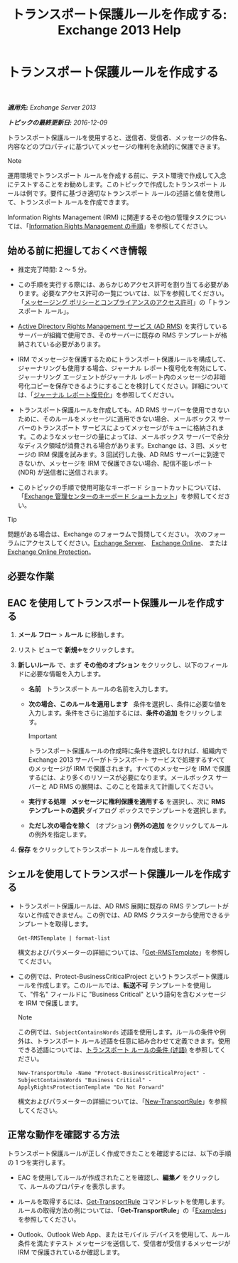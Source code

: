 ﻿---
title: 'トランスポート保護ルールを作成する: Exchange 2013 Help'
TOCTitle: トランスポート保護ルールを作成する
ms:assetid: 3a857185-ee16-4ee7-9e57-8be95f7e753a
ms:mtpsurl: https://technet.microsoft.com/ja-jp/library/Dd302432(v=EXCHG.150)
ms:contentKeyID: 49896207
ms.date: 04/24/2018
mtps_version: v=EXCHG.150
ms.translationtype: HT
---

# トランスポート保護ルールを作成する

 

_**適用先:** Exchange Server 2013_

_**トピックの最終更新日:** 2016-12-09_

トランスポート保護ルールを使用すると、送信者、受信者、メッセージの件名、内容などのプロパティに基づいてメッセージの権利を永続的に保護できます。


> [!NOTE]
> 運用環境でトランスポート ルールを作成する前に、テスト環境で作成して入念にテストすることをお勧めします。このトピックで作成したトランスポート ルールは例です。要件に基づき適切なトランスポート ルールの述語と値を使用して、トランスポート ルールを作成できます。



Information Rights Management (IRM) に関連するその他の管理タスクについては、「[Information Rights Management の手順](information-rights-management-procedures-exchange-2013-help.md)」を参照してください。

## 始める前に把握しておくべき情報

  - 推定完了時間: 2 ～ 5 分。

  - この手順を実行する際には、あらかじめアクセス許可を割り当てる必要があります。必要なアクセス許可の一覧については、以下を参照してください。「[メッセージング ポリシーとコンプライアンスのアクセス許可](messaging-policy-and-compliance-permissions-exchange-2013-help.md)」の「トランスポート ルール」。

  - [Active Directory Rights Management サービス (AD RMS)](https://technet.microsoft.com/ja-jp/library/hh831364.aspx) を実行しているサーバーが組織で使用でき、そのサーバーに既存の RMS テンプレートが格納されている必要があります。

  - IRM でメッセージを保護するためにトランスポート保護ルールを構成して、ジャーナリングも使用する場合、ジャーナル レポート復号化を有効にして、ジャーナリング エージェントがジャーナル レポート内のメッセージの非暗号化コピーを保存できるようにすることを検討してください。詳細については、「[ジャーナル レポート復号化](journal-report-decryption-exchange-2013-help.md)」を参照してください。

  - トランスポート保護ルールを作成しても、AD RMS サーバーを使用できないために、そのルールをメッセージに適用できない場合、メールボックス サーバーのトランスポート サービスによってメッセージがキューに格納されます。このようなメッセージの量によっては、メールボックス サーバーで余分なディスク領域が消費される場合があります。Exchange は、3 回、メッセージの IRM 保護を試みます。3 回試行した後、AD RMS サーバーに到達できないか、メッセージを IRM で保護できない場合、配信不能レポート (NDR) が送信者に送信されます。

  - このトピックの手順で使用可能なキーボード ショートカットについては、「[Exchange 管理センターのキーボード ショートカット](keyboard-shortcuts-in-the-exchange-admin-center-exchange-online-protection-help.md)」を参照してください。


> [!TIP]
> 問題がある場合は、Exchange のフォーラムで質問してください。 次のフォーラムにアクセスしてください。<A href="https://go.microsoft.com/fwlink/p/?linkid=60612">Exchange Server</A>、 <A href="https://go.microsoft.com/fwlink/p/?linkid=267542">Exchange Online</A>、 または <A href="https://go.microsoft.com/fwlink/p/?linkid=285351">Exchange Online Protection</A>。



## 必要な作業

## EAC を使用してトランスポート保護ルールを作成する

1.  <strong>メール フロー</strong> \> <strong>ルール</strong> に移動します。

2.  リスト ビューで <strong>新規</strong>![\[追加\] アイコン](images/JJ218640.c1e75329-d6d7-4073-a27d-498590bbb558(EXCHG.150).gif "[追加] アイコン")をクリックします。

3.  <strong>新しいルール</strong> で、まず <strong>その他のオプション</strong> をクリックし、以下のフィールドに必要な情報を入力します。
    
      - <strong>名前</strong>   トランスポート ルールの名前を入力します。
    
      - <strong>次の場合、このルールを適用します</strong>   条件を選択し、条件に必要な値を入力します。条件をさらに追加するには、<strong>条件の追加</strong> をクリックします。
        

        > [!IMPORTANT]
        > トランスポート保護ルールの作成時に条件を選択しなければ、組織内で Exchange 2013 サーバーがトランスポート サービスで処理するすべてのメッセージが IRM で保護されます。すべてのメッセージを IRM で保護するには、より多くのリソースが必要になります。メールボックス サーバーと AD&nbsp;RMS の展開は、このことを踏まえて計画してください。

    
      - <strong>実行する処理</strong>   <strong>メッセージに権利保護を適用する</strong> を選択し、次に <strong>RMS テンプレートの選択</strong> ダイアログ ボックスでテンプレートを選択します。
    
      - <strong>ただし次の場合を除く</strong>   (オプション) <strong>例外の追加</strong> をクリックしてルールの例外を指定します。

4.  <strong>保存</strong> をクリックしてトランスポート ルールを作成します。

## シェルを使用してトランスポート保護ルールを作成する

  - トランスポート保護ルールは、AD RMS 展開に既存の RMS テンプレートがないと作成できません。この例では、AD RMS クラスターから使用できるテンプレートを取得します。
    
        Get-RMSTemplate | format-list
    
    構文およびパラメーターの詳細については、「[Get-RMSTemplate](https://technet.microsoft.com/ja-jp/library/dd297960\(v=exchg.150\))」を参照してください。

  - この例では、Protect-BusinessCriticalProject というトランスポート保護ルールを作成します。このルールでは、<strong>転送不可</strong> テンプレートを使用して、"件名" フィールドに "Business Critical" という語句を含むメッセージを IRM で保護します。
    

    > [!NOTE]
    > この例では、<CODE>SubjectContainsWords</CODE> 述語を使用します。ルールの条件や例外は、トランスポート ルール述語を任意に組み合わせて定義できます。使用できる述語については、<A href="mail-flow-rule-conditions-and-exceptions-predicates-in-exchange-2013-exchange-2013-help.md">トランスポート ルールの条件 (述語)</A> を参照してください。

    
        New-TransportRule -Name "Protect-BusinessCriticalProject" -SubjectContainsWords "Business Critical" -ApplyRightsProtectionTemplate "Do Not Forward"
    
    構文およびパラメーターの詳細については、「[New-TransportRule](https://technet.microsoft.com/ja-jp/library/bb125138\(v=exchg.150\))」を参照してください。

## 正常な動作を確認する方法

トランスポート保護ルールが正しく作成できたことを確認するには、以下の手順の 1 つを実行します。

  - EAC を使用してルールが作成されたことを確認し、<strong>編集</strong>![編集アイコン](images/Bb124582.6f53ccb2-1f13-4c02-bea0-30690e6ea71d(EXCHG.150).gif "編集アイコン") をクリックして、ルールのプロパティを表示します。

  - ルールを取得するには、[Get-TransportRule](https://technet.microsoft.com/ja-jp/library/aa998585\(v=exchg.150\)) コマンドレットを使用します。ルールの取得方法の例については、「**Get-TransportRule**」の「[Examples](https://technet.microsoft.com/ja-jp/aa998585\(exchg.150\)#examples)」を参照してください。

  - Outlook、Outlook Web App、またはモバイル デバイスを使用して、ルール条件を満たすテスト メッセージを送信して、受信者が受信するメッセージが IRM で保護されているか確認します。


